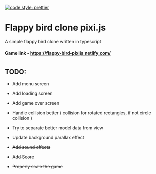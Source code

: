 [![code style: prettier](https://img.shields.io/badge/code_style-prettier-ff69b4.svg?style=flat-square)](https://github.com/prettier/prettier)

# Flappy bird clone pixi.js

A simple flappy bird clone written in typescript

#### Game link - https://flappy-bird-pixijs.netlify.com/

#

## TODO:

-   Add menu screen

-   Add loading screen

-   Add game over screen

-   Handle collision better ( collision for rotated rectangles, if not circle collision ) 

-   Try to separate better model data from view

-   Update background parallax effect  

-   ~~Add sound effects~~

-   ~~Add Score~~

-   ~~Properly scale the game~~
